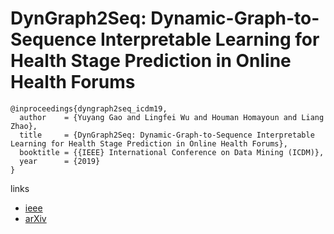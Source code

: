 # DynGraph2Seq: Dynamic-Graph-to-Sequence Interpretable Learning for Health Stage Prediction in Online Health Forums

```
@inproceedings{dyngraph2seq_icdm19,
  author    = {Yuyang Gao and Lingfei Wu and Houman Homayoun and Liang Zhao},
  title     = {DynGraph2Seq: Dynamic-Graph-to-Sequence Interpretable Learning for Health Stage Prediction in Online Health Forums},
  booktitle = {{IEEE} International Conference on Data Mining (ICDM)},
  year      = {2019}
}
```

links
- [ieee](https://ieeexplore.ieee.org/document/8970856)
- [arXiv](https://arxiv.org/abs/1908.08497)
